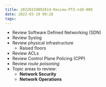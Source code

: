 ```yaml
---
title: 20220319092814-Review-PT3-n10-008
date: 2022-03-19 09:28
tags:
---
```


* Review Software Defined Networking (SDN)
* Review Syslog
* Review physical infrastructure
  + Raised floors 
* Review ACLs
* Review Control Plane Policing (CPP)
* Review _route poisoning_
* Topic areas to review: 
  + **Network Security**
  + **Network Operations**